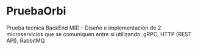 # PruebaOrbi
Prueba tecnica BackEnd MID - Diseño e implementación de 2 microservicios que se comuniquen entre sí utilizando: gRPC, HTTP (REST API), RabbitMQ

